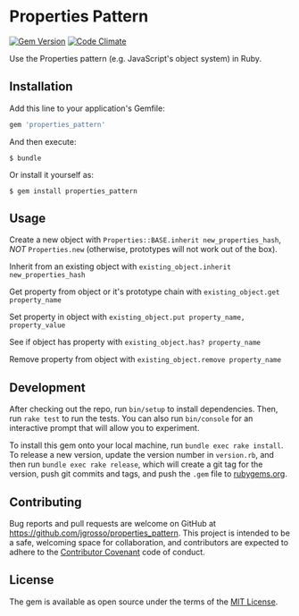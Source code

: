 # Properties Pattern

[![Gem Version](https://badge.fury.io/rb/properties_pattern.svg)](https://badge.fury.io/rb/properties_pattern)
[![Code Climate](https://codeclimate.com/github/jgrosso/ruby-properties-pattern/badges/gpa.svg)](https://codeclimate.com/github/jgrosso/ruby-properties-pattern)

Use the Properties pattern (e.g. JavaScript's object system) in Ruby.

## Installation

Add this line to your application's Gemfile:

```ruby
gem 'properties_pattern'
```

And then execute:

    $ bundle

Or install it yourself as:

    $ gem install properties_pattern

## Usage

Create a new object with `Properties::BASE.inherit new_properties_hash`, *NOT* `Properties.new` (otherwise, prototypes will not work out of the box).

Inherit from an existing object with `existing_object.inherit new_properties_hash`

Get property from object or it's prototype chain with `existing_object.get property_name`

Set property in object with `existing_object.put property_name, property_value`

See if object has property with `existing_object.has? property_name`

Remove property from object with `existing_object.remove property_name`

## Development

After checking out the repo, run `bin/setup` to install dependencies. Then, run `rake test` to run the tests. You can also run `bin/console` for an interactive prompt that will allow you to experiment.

To install this gem onto your local machine, run `bundle exec rake install`. To release a new version, update the version number in `version.rb`, and then run `bundle exec rake release`, which will create a git tag for the version, push git commits and tags, and push the `.gem` file to [rubygems.org](https://rubygems.org).

## Contributing

Bug reports and pull requests are welcome on GitHub at https://github.com/jgrosso/properties_pattern. This project is intended to be a safe, welcoming space for collaboration, and contributors are expected to adhere to the [Contributor Covenant](contributor-covenant.org) code of conduct.

## License

The gem is available as open source under the terms of the [MIT License](http://opensource.org/licenses/MIT).

